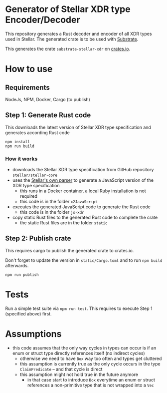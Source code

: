 # Generator of Stellar XDR type Encoder/Decoder

This repository generates a Rust decoder and encoder of all XDR types used in Stellar. The generated crate is to be used with [Substrate](https://www.substrate.io/).

This generates the crate `substrate-stellar-xdr` on [crates.io](https://crates.io/crates/substrate-stellar-xdr).

# How to use

## Requirements

NodeJs, NPM, Docker, Cargo (to publish)

## Step 1: Generate Rust code

This downloads the latest version of Stellar XDR type specification and generates
according Rust code

```
npm install
npm run build
```

### How it works

- downloads the Stellar XDR type specification from GitHub repository `stellar/stellar-core`
- uses the [Stellar's own parser](https://github.com/stellar/xdrgen.git) to generate a JavaScript version of the XDR type specification
  - this runs in a Docker container, a local Ruby installation is not required
  - this code is in the folder `x2JavaScript`
- executes the generated JavaScript code to generate the Rust code
  - this code is in the folder `js-xdr`
- copy static Rust files to the generated Rust code to complete the crate
  - the static Rust files are in the folder `static`

## Step 2: Publish crate

This requires cargo to publish the generated crate to crates.io.

Don't forget to update the version in `static/Cargo.toml` and to run `npm build` afterwards.

```
npm run publish
```

# Tests

Run a simple test suite via `npm run test`. This requires to execute Step 1 (specified above) first.

# Assumptions

- this code assumes that the only way cycles in types can occur is if an enum or struct type directly references itself (no indirect cycles)
  - otherwise we need to have `Box` way too often and types get cluttered
  - this assumption is currently true as the only cycle occurs in the type `ClaimPredicate` – and that cycle is direct
  - this assumption might not hold true in the future anymore
    - in that case start to introduce `Box` everytime an enum or struct references a non-primitive type that is not wrapped into a `Vec`
